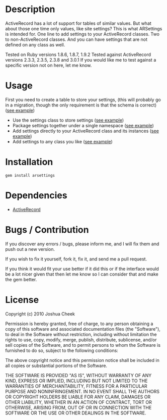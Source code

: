 Description
===========

ActiveRecord has a lot of support for tables of similar values. But what about those one time only values, like site settings? This is what ARSettings is intended for. One line to add settings to your ActiveRecord classes. Two to non-ActiveRecord classes. And you can have settings that are not defined on any class as well.

Tested on Ruby versions 1.8.6, 1.8.7, 1.9.2
Tested against ActiveRecord versions 2.3.3, 2.3.5, 2.3.8 and 3.0.1
If you would like me to test against a specific version not on here, let me know.

Usage
=====

First you need to create a table to store your settings, (this will probably go in a migration, though the only requirement is that the schema is correct) ([see example](https://github.com/JoshCheek/ARSettings/blob/master/examples/helper.rb))

* Use the settings class to store settings ([see example](https://github.com/JoshCheek/ARSettings/blob/master/examples/generic_settings.rb))
* Package settings together under a single namespace ([see example](https://github.com/JoshCheek/ARSettings/blob/master/examples/namespaced.rb))
* Add settings directly to your ActiveRecord class and its instances ([see example](https://github.com/JoshCheek/ARSettings/blob/master/examples/on_activerecord_class.rb))
* Add settings to any class you like ([see example](https://github.com/JoshCheek/ARSettings/blob/master/examples/on_any_class.rb))


Installation
============

    gem install arsettings


Dependencies
============

* [ActiveRecord](http://rubygems.org/gems/activerecord)

Bugs / Contribution
===================

If you discover any errors / bugs, please inform me, and I will fix them and push out a new version.

If you wish to fix it yourself, fork it, fix it, and send me a pull request.

If you think it would fit your use better if it did this or if the interface would be a lot nicer given that then let me know so I can consider that and make the gem better.

License
=======

Copyright (c) 2010 Joshua Cheek

 Permission is hereby granted, free of charge, to any person obtaining a copy
 of this software and associated documentation files (the "Software"), to deal
 in the Software without restriction, including without limitation the rights
 to use, copy, modify, merge, publish, distribute, sublicense, and/or sell
 copies of the Software, and to permit persons to whom the Software is
 furnished to do so, subject to the following conditions:

 The above copyright notice and this permission notice shall be included in
 all copies or substantial portions of the Software.

 THE SOFTWARE IS PROVIDED "AS IS", WITHOUT WARRANTY OF ANY KIND, EXPRESS OR
 IMPLIED, INCLUDING BUT NOT LIMITED TO THE WARRANTIES OF MERCHANTABILITY,
 FITNESS FOR A PARTICULAR PURPOSE AND NONINFRINGEMENT. IN NO EVENT SHALL THE
 AUTHORS OR COPYRIGHT HOLDERS BE LIABLE FOR ANY CLAIM, DAMAGES OR OTHER
 LIABILITY, WHETHER IN AN ACTION OF CONTRACT, TORT OR OTHERWISE, ARISING FROM,
 OUT OF OR IN CONNECTION WITH THE SOFTWARE OR THE USE OR OTHER DEALINGS IN
 THE SOFTWARE.
